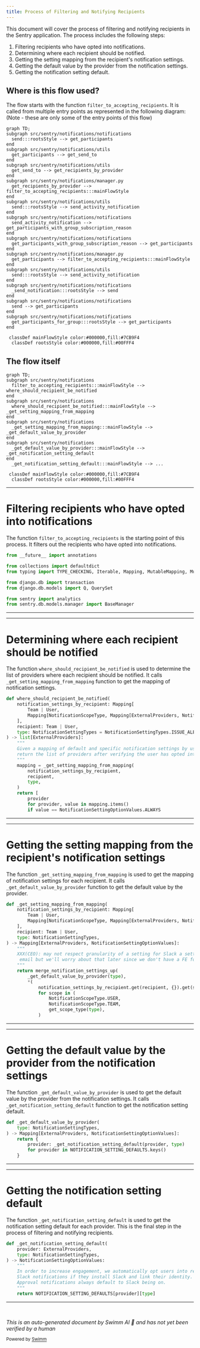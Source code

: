 ```yaml
---
title: Process of Filtering and Notifying Recipients
---
```

This document will cover the process of filtering and notifying recipients in the Sentry application. The process includes the following steps:

1. Filtering recipients who have opted into notifications.
2. Determining where each recipient should be notified.
3. Getting the setting mapping from the recipient's notification settings.
4. Getting the default value by the provider from the notification settings.
5. Getting the notification setting default.

## Where is this flow used?

The flow starts with the function `filter_to_accepting_recipients`. It is called from multiple entry points as represented in the following diagram: (Note - these are only some of the entry points of this flow)

```mermaid
graph TD;
subgraph src/sentry/notifications/notifications
  send:::rootsStyle --> get_participants
end
subgraph src/sentry/notifications/utils
  get_participants --> get_send_to
end
subgraph src/sentry/notifications/utils
  get_send_to --> get_recipients_by_provider
end
subgraph src/sentry/notifications/manager.py
  get_recipients_by_provider --> filter_to_accepting_recipients:::mainFlowStyle
end
subgraph src/sentry/notifications/utils
  send:::rootsStyle --> send_activity_notification
end
subgraph src/sentry/notifications/notifications
  send_activity_notification --> get_participants_with_group_subscription_reason
end
subgraph src/sentry/notifications/notifications
  get_participants_with_group_subscription_reason --> get_participants
end
subgraph src/sentry/notifications/manager.py
  get_participants --> filter_to_accepting_recipients:::mainFlowStyle
end
subgraph src/sentry/notifications/utils
  send:::rootsStyle --> send_activity_notification
end
subgraph src/sentry/notifications/notifications
  _send_notification:::rootsStyle --> send
end
subgraph src/sentry/notifications/notifications
  send --> get_participants
end
subgraph src/sentry/notifications/notifications
  get_participants_for_group:::rootsStyle --> get_participants
end

 classDef mainFlowStyle color:#000000,fill:#7CB9F4
  classDef rootsStyle color:#000000,fill:#00FFF4
```

## The flow itself

```mermaid
graph TD;
subgraph src/sentry/notifications
  filter_to_accepting_recipients:::mainFlowStyle --> where_should_recipient_be_notified
end
subgraph src/sentry/notifications
  where_should_recipient_be_notified:::mainFlowStyle --> _get_setting_mapping_from_mapping
end
subgraph src/sentry/notifications
  _get_setting_mapping_from_mapping:::mainFlowStyle --> _get_default_value_by_provider
end
subgraph src/sentry/notifications
  _get_default_value_by_provider:::mainFlowStyle --> _get_notification_setting_default
end
  _get_notification_setting_default:::mainFlowStyle --> ...

 classDef mainFlowStyle color:#000000,fill:#7CB9F4
  classDef rootsStyle color:#000000,fill:#00FFF4
```

<SwmSnippet path="/src/sentry/notifications/manager.py" line="1">

---

# Filtering recipients who have opted into notifications

The function `filter_to_accepting_recipients` is the starting point of this process. It filters out the recipients who have opted into notifications.

```python
from __future__ import annotations

from collections import defaultdict
from typing import TYPE_CHECKING, Iterable, Mapping, MutableMapping, MutableSet, Sequence

from django.db import transaction
from django.db.models import Q, QuerySet

from sentry import analytics
from sentry.db.models.manager import BaseManager
```

---

</SwmSnippet>

<SwmSnippet path="/src/sentry/notifications/helpers.py" line="78">

---

# Determining where each recipient should be notified

The function `where_should_recipient_be_notified` is used to determine the list of providers where each recipient should be notified. It calls `_get_setting_mapping_from_mapping` function to get the mapping of notification settings.

```python
def where_should_recipient_be_notified(
    notification_settings_by_recipient: Mapping[
        Team | User,
        Mapping[NotificationScopeType, Mapping[ExternalProviders, NotificationSettingOptionValues]],
    ],
    recipient: Team | User,
    type: NotificationSettingTypes = NotificationSettingTypes.ISSUE_ALERTS,
) -> list[ExternalProviders]:
    """
    Given a mapping of default and specific notification settings by user,
    return the list of providers after verifying the user has opted into this notification.
    """
    mapping = _get_setting_mapping_from_mapping(
        notification_settings_by_recipient,
        recipient,
        type,
    )
    return [
        provider
        for provider, value in mapping.items()
        if value == NotificationSettingOptionValues.ALWAYS
```

---

</SwmSnippet>

<SwmSnippet path="/src/sentry/notifications/helpers.py" line="53">

---

# Getting the setting mapping from the recipient's notification settings

The function `_get_setting_mapping_from_mapping` is used to get the mapping of notification settings for each recipient. It calls `_get_default_value_by_provider` function to get the default value by the provider.

```python
def _get_setting_mapping_from_mapping(
    notification_settings_by_recipient: Mapping[
        Team | User,
        Mapping[NotificationScopeType, Mapping[ExternalProviders, NotificationSettingOptionValues]],
    ],
    recipient: Team | User,
    type: NotificationSettingTypes,
) -> Mapping[ExternalProviders, NotificationSettingOptionValues]:
    """
    XXX(CEO): may not respect granularity of a setting for Slack a setting for
     email but we'll worry about that later since we don't have a FE for it yet.
    """
    return merge_notification_settings_up(
        _get_default_value_by_provider(type),
        *(
            notification_settings_by_recipient.get(recipient, {}).get(scope, {})
            for scope in (
                NotificationScopeType.USER,
                NotificationScopeType.TEAM,
                get_scope_type(type),
            )
```

---

</SwmSnippet>

<SwmSnippet path="/src/sentry/notifications/helpers.py" line="44">

---

# Getting the default value by the provider from the notification settings

The function `_get_default_value_by_provider` is used to get the default value by the provider from the notification settings. It calls `_get_notification_setting_default` function to get the notification setting default.

```python
def _get_default_value_by_provider(
    type: NotificationSettingTypes,
) -> Mapping[ExternalProviders, NotificationSettingOptionValues]:
    return {
        provider: _get_notification_setting_default(provider, type)
        for provider in NOTIFICATION_SETTING_DEFAULTS.keys()
    }
```

---

</SwmSnippet>

<SwmSnippet path="/src/sentry/notifications/helpers.py" line="32">

---

# Getting the notification setting default

The function `_get_notification_setting_default` is used to get the notification setting default for each provider. This is the final step in the process of filtering and notifying recipients.

```python
def _get_notification_setting_default(
    provider: ExternalProviders,
    type: NotificationSettingTypes,
) -> NotificationSettingOptionValues:
    """
    In order to increase engagement, we automatically opt users into receiving
    Slack notifications if they install Slack and link their identity.
    Approval notifications always default to Slack being on.
    """
    return NOTIFICATION_SETTING_DEFAULTS[provider][type]
```

---

</SwmSnippet>

&nbsp;

*This is an auto-generated document by Swimm AI 🌊 and has not yet been verified by a human*

<SwmMeta version="3.0.0" repo-id="Z2l0aHViJTNBJTNBZGVtby1zZW50cnklM0ElM0Fzd2ltbWlv" repo-name="demo-sentry"><sup>Powered by [Swimm](/)</sup></SwmMeta>
